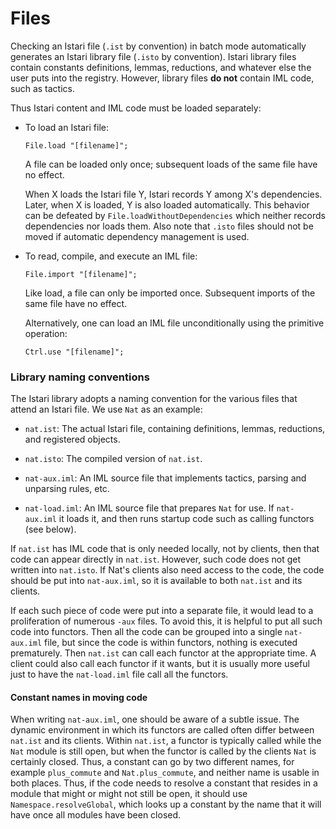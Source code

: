 # Files

Checking an Istari file (`.ist` by convention) in batch mode
automatically generates an Istari library file (`.isto` by
convention).  Istari library files contain constants definitions,
lemmas, reductions, and whatever else the user puts into the registry.
However, library files **do not** contain IML code, such as tactics.

Thus Istari content and IML code must be loaded separately:

- To load an Istari file:

      File.load "[filename]";

  A file can be loaded only once; subsequent loads of the same file
  have no effect.

  When X loads the Istari file Y, Istari records Y among X's
  dependencies.  Later, when X is loaded, Y is also loaded
  automatically.  This behavior can be defeated by
  `File.loadWithoutDependencies` which neither records dependencies
  nor loads them.  Also note that `.isto` files should not be moved if
  automatic dependency management is used.


- To read, compile, and execute an IML file:

      File.import "[filename]";

  Like load, a file can only be imported once.  Subsequent imports
  of the same file have no effect.

  Alternatively, one can load an IML file unconditionally using the
  primitive operation:

      Ctrl.use "[filename]";



### Library naming conventions

The Istari library adopts a naming convention for the various files
that attend an Istari file.  We use `Nat` as an example:

- `nat.ist`: The actual Istari file, containing definitions,
  lemmas, reductions, and registered objects.

- `nat.isto`: The compiled version of `nat.ist`.

- `nat-aux.iml`: An IML source file that implements tactics, parsing
  and unparsing rules, etc.

- `nat-load.iml`: An IML source file that prepares `Nat` for use.  If
  `nat-aux.iml` it loads it, and then runs startup code such as
  calling functors (see below).

If `nat.ist` has IML code that is only needed locally, not by clients,
then that code can appear directly in `nat.ist`.  However, such code
does not get written into `nat.isto`.  If Nat's clients also need
access to the code, the code should be put into `nat-aux.iml`, so it
is available to both `nat.ist` and its clients.

If each such piece of code were put into a separate file, it would
lead to a proliferation of numerous `-aux` files.  To avoid this, it
is helpful to put all such code into functors.  Then all the code can
be grouped into a single `nat-aux.iml` file, but since the code is
within functors, nothing is executed prematurely.  Then `nat.ist` can
call each functor at the appropriate time.  A client could also call
each functor if it wants, but it is usually more useful just to have
the `nat-load.iml` file call all the functors.


#### Constant names in moving code

When writing `nat-aux.iml`, one should be aware of a subtle issue.
The dynamic environment in which its functors are called often differ
between `nat.ist` and its clients.  Within `nat.ist`, a functor is
typically called while the `Nat` module is still open, but when the
functor is called by the clients `Nat` is certainly closed.  Thus, a
constant can go by two different names, for example `plus_commute` and
`Nat.plus_commute`, and neither name is usable in both places.  Thus,
if the code needs to resolve a constant that resides in a module that
might or might not still be open, it should use
`Namespace.resolveGlobal`, which looks up a constant by the name that
it will have once all modules have been closed.
